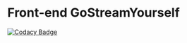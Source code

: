 # Front-end GoStreamYourself
[![Codacy Badge](https://api.codacy.com/project/badge/Grade/959649e281614bf69bc331135569c161)](https://www.codacy.com/app/Senexis/Front-End?utm_source=github.com&amp;utm_medium=referral&amp;utm_content=BoisIO/Front-End&amp;utm_campaign=Badge_Grade)
